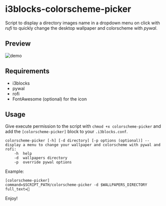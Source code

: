 # i3blocks-colorscheme-picker
Script to display a directory images name in a dropdown menu on click with _rufi_ to quickly change the desktop wallpaper and colorscheme with _pywal_.

## Preview
![demo](https://github.com/Shuhala/i3blocks-colorscheme-picker/blob/master/colorscheme-picker-demo.gif)

## Requirements
- i3blocks
- pywal
- rofi
- FontAwesome (optional) for the icon

## Usage
Give execute permission to the script with `chmod +x colorscheme-picker` and add the `[colorscheme-picker]` block to your `.i3blocks.conf`.

```
colorscheme-picker [-h] [-d directory] [-p options (optional)] -- display a menu to change your wallpaper and colorscheme with pywal and rofi:
    -h  help
    -d  wallpapers directory
    -p  override pywal options
```

Example:
```
[colorscheme-picker]
command=$SCRIPT_PATH/colorscheme-picker -d $WALLPAPERS_DIRECTORY
full_text=
```

Enjoy!
